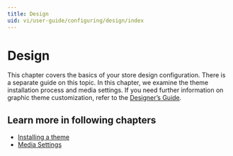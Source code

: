 ```yaml
---
title: Design
uid: vi/user-guide/configuring/design/index
---
```


# Design

This chapter covers the basics of your store design configuration. There is a separate guide on this topic. In this chapter, we examine the theme installation process and media settings. If you need further information on graphic theme customization, refer to the [Designer’s Guide](xref:en/developer/design/index).

## Learn more in following chapters

- [Installing a theme](xref:vi/user-guide/configuring/design/installing-theme)
- [Media Settings](xref:vi/user-guide/configuring/design/media-settings)